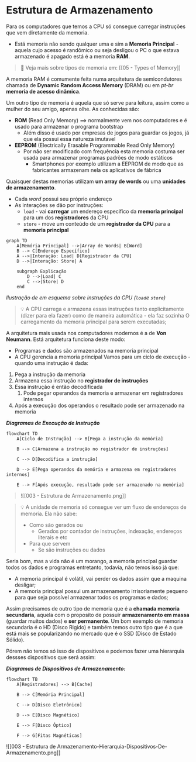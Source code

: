 # Estrutura de Armazenamento

Para os computadores que temos a CPU só consegue carregar instruções que vem diretamente da memoria.
- Está memoria não sendo qualquer uma e sim a **Memoria Principal** - aquela cujo acesso é randômico ou seja desligou o PC o que estava armazenado é apagado está é a memoria **RAM**.

> 🔗 Veja mais sobre tipos de memoria em: [[05 - Types of Memory]]

A memoria RAM é comumente feita numa arquitetura de semicondutores chamada de **Dynamic Random Access Memory** (DRAM) ou em *pt-br*  **memoria de acesso dinâmica**.

Um outro tipo de memoria é aquela que só serve para leitura, assim como a mulher do seu amigo, apenas olhe. As conhecidas são: 
- **ROM** (Read Only Memory) ==> normalmente vem nos computadores e é usado para armazenar o programa bootstrap
	- Além disso é usado por empresas de jogos para guardar os jogos, já que ela possui essa natureza imutavel
- **EEPROM** (Electrically Erasable Programmable Read Only Memory) 
	- Por não ser modificado com frequência esta memoria costuma ser usada para armazenar programas padrões de modo estáticos 
		- Smartphones por exemplo utilizam a EEPROM de modo que as fabricantes armazenam nela os aplicativos de fábrica

Quaisquer destas memorias utilizam **um array de words** ou uma **unidades de armazenamento**.
- Cada *word* possui seu próprio endereço 
- As interações se dão por instruções:
	- `load`  - vai **carregar** um endereço especifico da **memoria principal** para um dos **registradores** da CPU
	- `store` - move um conteúdo de um **registrador da CPU** para a **memoria principal**

```mermaid
graph TD
    A[Memória Principal] -->|Array de Words| B[Word]
    B --> C[Endereço Específico]
    A -->|Interação: Load| D[Registrador da CPU]
    D -->|Interação: Store| A

    subgraph Explicação
        D -->|Load| C
        C -->|Store| D
    end
```
*Ilustração de em esquema sobre instruções da CPU (`load`e `store`)*

> 💡 A CPU carrega e armazena essas instruções tanto explicitamente (dizer para ela fazer) como de maneira automática - ela faz sozinha O carregamento da memoria principal para serem executadas;

A arquitetura mais usada nos computadores modernos é a de **Von Neumann**. Está arquitetura funciona deste modo:
- Programas e dados são armazenados na memoria principal
- A CPU gerencia a memoria principal
Vamos para um ciclo de execução - quando uma instrução é dada:
1. Pega a instrução da memoria 
2. Armazena essa instrução no **registrador de instruções**
3. Essa instrução é então decodificada
	1. Pode pegar operandos da memoria e armazenar em registradores internos
4. Após a execução dos operandos o resultado pode ser armazenado na memoria

***Diagramas de Execução de Instrução***
```mermaid
flowchart TD	
	A[Ciclo de Instrução] --> B[Pega a instrução da memória]
	
	B --> C[Armazena a instrução no registrador de instruções]
	
	C --> D[Decodifica a instrução]
	
	D --> E[Pega operandos da memória e armazena em registradores internos]
	
	E --> F[Após execução, resultado pode ser armazenado na memória]
```


> ![[003 - Estrutura de Armazenamento.png]]


> 💡 A unidade de memoria só consegue ver um fluxo de endereços de memoria. Ela não sabe: 
> - Como são gerados ou
> 	- Gerados por contador de instruções, indexação, endereços literais e etc 
> - Para que servem
> 	- Se são instruções ou dados

Seria bom, mas a vida não é um morango, a memoria principal guardar todos os dados  e programas entretanto, todavia, não temos isso já que:
- A memoria principal é volátil, vai perder os dados assim que a maquina desligar;
- A memoria principal possui um armazenamento irrisoriamente pequeno para que seja possível armazenar todos os programas e dados;

Assim precisamos de outro tipo de memoria que é a **chamada memoria secundaria**, aquela com o proposito de possuir **armazenamento em massa** (guardar muitos dados) e **ser permanente**. Um bom exemplo de memoria secundaria é o HD (Disco Rigido) e também temos outro tipo que é a que está mais se popularizando no mercado que é o SSD (Disco de Estado Sólido).

Pórem não temos só isso de dispositivos e podemos fazer uma hierarquia dessses dispositivos que será assim:

***Diagramas de Dispositivos de Armazenamento:***
```mermaid
flowchart TB
	A[Registradores] --> B[Cache]
	
	B --> C[Memória Principal]
	
	C --> D[Disco Eletrônico]
	
	D --> E[Disco Magnético]
	
	E --> F[Disco Óptico]
	
	F --> G[Fitas Magnéticas]
```


![[003 - Estrutura de Armazenamento-Hierarquia-Dispositivos-De-Armazenamento.png]]